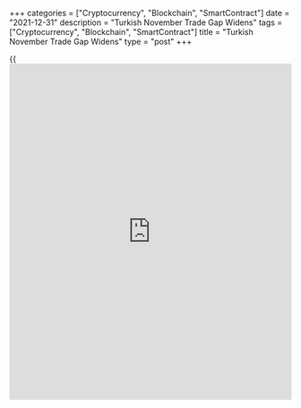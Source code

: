+++
categories = ["Cryptocurrency", "Blockchain", "SmartContract"]
date = "2021-12-31"
description = "Turkish November Trade Gap Widens"
tags = ["Cryptocurrency", "Blockchain", "SmartContract"]
title = "Turkish November Trade Gap Widens"
type = "post"
+++

{{<iframe id="large-banner" src="https://www.bounty.group/#slide=26.0" width="100%" height="600" scrolling="no" style="border: 0px solid rgb(216, 221, 230); border-radius: 3px;">}}

Turkey's foreign trade deficit widened in November from a year ago,
preliminary data from the statistical office Turkstat showed Friday.

The trade deficit grew to $5.40 billion from $5.05 billion in the same
month last year. Exports rose 33.70 percent annually and imports
increased 27.30 percent.

Excluding energy products and non-monetary gold, exports rose 27.00
percent and imports climbed 26.10 percent in November.

The foreign trade deficit, excluding energy products and non-monetary
gold, was $315.00 million.

In the January to November period, the trade deficit narrowed to $39.35
billion from $45.32 billion last year. Exports grew 33.80 percent and
imports increased 23.00 percent.

For comments and feedback [contact](https://www.playgroundfx.com/contact/): editorial@rtt[news](https://www.letsplayfx.com/blog/forex-news-website/).com

[Economic News][1]

 **What parts of the world are seeing the best (and worst) economic
performances lately? Click[here][2] to check out our [Econ Scorecard][2]
and find out! See up-to-the-moment [ranking](https://www.playgroundfx.com/blog/crypto-exchange-ranking/)s for the best and worst
performers in [GDP][3], [unemployment rate][4], [inflation][5] and much
more.**

   1. www.rtt[news](https://www.letsplayfx.com/blog/forex-news-website/).com/Content/EconomicNews.aspx
   2. www.rtt[news](https://www.letsplayfx.com/blog/forex-news-website/).com/economic-scorecard/world-rank/unemployment-rate/highest-performance.aspx
   3. www.rtt[news](https://www.letsplayfx.com/blog/forex-news-website/).com/economic-scorecard/world-rank/GDP/highest-performance.aspx
   4. www.rtt[news](https://www.letsplayfx.com/blog/forex-news-website/).com/economic-scorecard/world-rank/unemployment-rate/lowest-performance.aspx
   5. www.rtt[news](https://www.letsplayfx.com/blog/forex-news-website/).com/economic-scorecard/world-rank/CPI/highest-performance.aspx